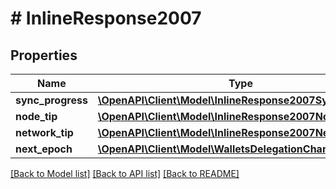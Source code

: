 # # InlineResponse2007

## Properties

Name | Type | Description | Notes
------------ | ------------- | ------------- | -------------
**sync_progress** | [**\OpenAPI\Client\Model\InlineResponse2007SyncProgress**](InlineResponse2007SyncProgress.md) |  | 
**node_tip** | [**\OpenAPI\Client\Model\InlineResponse2007NodeTip**](InlineResponse2007NodeTip.md) |  | 
**network_tip** | [**\OpenAPI\Client\Model\InlineResponse2007NetworkTip**](InlineResponse2007NetworkTip.md) |  | 
**next_epoch** | [**\OpenAPI\Client\Model\WalletsDelegationChangesAt**](WalletsDelegationChangesAt.md) |  | 

[[Back to Model list]](../../README.md#documentation-for-models) [[Back to API list]](../../README.md#documentation-for-api-endpoints) [[Back to README]](../../README.md)


